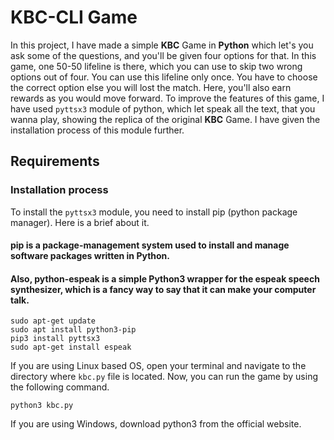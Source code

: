 # KBC-CLI Game

In this project, I have made a simple **KBC** Game in **Python** which let's you ask some of the questions, and you'll be given four options for that. In this game, one 50-50 lifeline is there, which you can use to skip two wrong options out of four. You can use this lifeline only once. You have to choose the correct option else you will lost the match. Here, you'll also earn rewards as you would move forward.
To improve the features of this game, I have used `pyttsx3` module of python, which let speak all the text, that you wanna 
play, showing the replica of the original **KBC** Game. I have given the installation process of this module further.

## Requirements

### Installation process 

To install the `pyttsx3` module, you need to install pip (python package manager). Here is a brief about it.

#### pip is a package-management system used to install and manage software packages written in Python.
#### Also, python-espeak is a simple Python3 wrapper for the espeak speech synthesizer, which is a fancy way to say that it can make your computer talk.

```
sudo apt-get update
sudo apt install python3-pip
pip3 install pyttsx3
sudo apt-get install espeak
```

If you are using Linux based OS, open your terminal and navigate to the directory where `kbc.py` file is located. Now, you can run the game by using the following command.
```
python3 kbc.py
```
If you are using Windows, download python3 from the official website.

